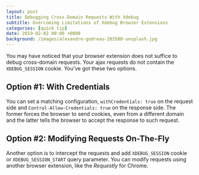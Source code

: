 ```yaml
---
layout: post
title: Debugging Cross-Domain Requests With Xdebug
subtitle: Overcoming Limitations of Xdebug Browser Extensions
categories: [quick tip]
date: 2019-02-02 00:00 +0000
background: /images/alexandre-godreau-203580-unsplash.jpg
---
```


You may have noticed that your browser extension does not suffice to debug cross-domain requests. Your ajax requests do not contain the `XDEBUG_SESSION` cookie. You've got these two options.

## Option #1: With Credentials

You can set a matching configuration, `withCredentials: true` on the request side and `Control-Allow-Credentials: true` on the response side. The former forces the browser to send cookies, even from a different domain and the latter tells the browser to accept the response to such request.

## Option #2: Modifying Requests On-The-Fly

Another option is to intercept the requests and add `XDEBUG_SESSION` cookie or `XDEBUG_SESSION_START` query parameter. You can modify requests using another browser extension, like the *Requestly* for Chrome.

